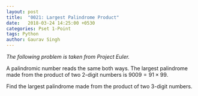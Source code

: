 ```yaml
---
layout: post
title:  "0021: Largest Palindrome Product"
date:   2018-03-24 14:25:00 +0530
categories: Pset 1-Point
tags: Python
author: Gaurav Singh
---
```

_The following problem is taken from Project Euler._

A palindromic number reads the same both ways. The largest palindrome made from the product of two 2-digit numbers is $9009 = 91 × 99$.

Find the largest palindrome made from the product of two 3-digit numbers.

